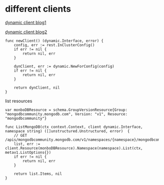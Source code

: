 # different clients


[dynamic client blog1](https://caiorcferreira.github.io/post/the-kubernetes-dynamic-client/)

[dynamic client blog2](https://ymmt2005.hatenablog.com/entry/2020/04/14/An_example_of_using_dynamic_client_of_k8s.io/client-go)

```
func newClient() (dynamic.Interface, error) {
	config, err := rest.InClusterConfig()
	if err != nil {
		return nil, err
	}

	dynClient, err := dynamic.NewForConfig(config)
	if err != nil {
		return nil, err
	}

	return dynClient, nil
}
```

list resources

```
var monboDBResource = schema.GroupVersionResource{Group: "mongodbcommunity.mongodb.com", Version: "v1", Resource: "mongodbcommunity"}

func ListMongoDB(ctx context.Context, client dynamic.Interface, namespace string) ([]unstructured.Unstructured, error)  {
	// GET /apis/mongodbcommunity.mongodb.com/v1/namespaces/{namespace}/mongodbcommunity/
	list, err := client.Resource(monboDBResource).Namespace(namespace).List(ctx, metav1.ListOptions{})
	if err != nil {
		return nil, err
	}

	return list.Items, nil
}
```


